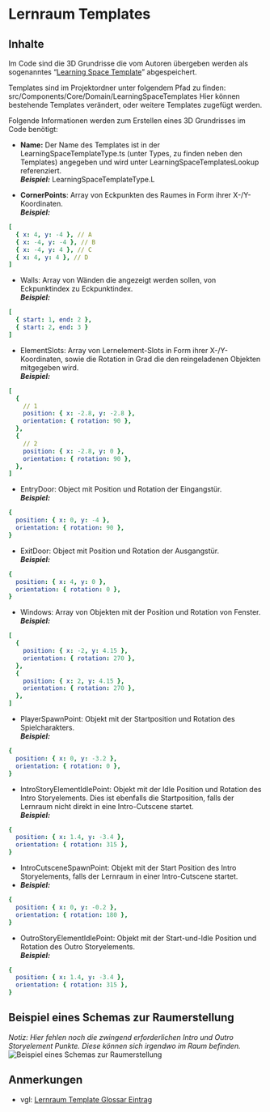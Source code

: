 # Lernraum Templates

## Inhalte
Im Code sind die 3D Grundrisse die vom Autoren übergeben werden als sogenanntes “[Learning Space Template](Lernraum-Template-GE.md)” abgespeichert.

Templates sind im Projektordner unter folgendem Pfad zu finden: 
src/Components/Core/Domain/LearningSpaceTemplates
Hier können bestehende Templates verändert, oder weitere Templates zugefügt werden.

Folgende Informationen werden zum Erstellen eines 3D Grundrisses im Code benötigt:

- **Name:** Der Name des Templates ist in der LearningSpaceTemplateType.ts (unter Types, zu finden neben den Templates) angegeben und wird unter LearningSpaceTemplatesLookup referenziert.\
***Beispiel:*** LearningSpaceTemplateType.L 

- **CornerPoints**: Array von Eckpunkten des Raumes in Form ihrer X-/Y-Koordinaten.\
  ***Beispiel:***
```yaml 
[ 
  { x: 4, y: -4 }, // A
  { x: -4, y: -4 }, // B
  { x: -4, y: 4 }, // C
  { x: 4, y: 4 }, // D
]
``` 

- Walls: Array von Wänden die angezeigt werden sollen, von Eckpunktindex zu Eckpunktindex.\
  ***Beispiel:***
```yaml
[
  { start: 1, end: 2 },
  { start: 2, end: 3 }
]
```
- ElementSlots: Array von Lernelement-Slots in Form ihrer X-/Y-Koordinaten, sowie die Rotation in Grad die den reingeladenen Objekten mitgegeben wird.\
  ***Beispiel:***
```yaml
[
  {
    // 1
    position: { x: -2.8, y: -2.8 },
    orientation: { rotation: 90 },
  },
  {
    // 2
    position: { x: -2.8, y: 0 },
    orientation: { rotation: 90 },
  },
]
```

- EntryDoor: Object mit Position und Rotation der Eingangstür.\
  ***Beispiel:***
```yaml
{
  position: { x: 0, y: -4 },
  orientation: { rotation: 90 },
}
```
- ExitDoor: Object mit Position und Rotation der Ausgangstür.\
  ***Beispiel:***
```yaml
{
  position: { x: 4, y: 0 },
  orientation: { rotation: 0 },
}
```
- Windows: Array von Objekten mit der Position und Rotation von Fenster.\
  ***Beispiel:***
```yaml
[
  {
    position: { x: -2, y: 4.15 },
    orientation: { rotation: 270 },
  },
  {
    position: { x: 2, y: 4.15 },
    orientation: { rotation: 270 },
  },
]
```
- PlayerSpawnPoint: Objekt mit der Startposition und Rotation des Spielcharakters.\
  ***Beispiel:***
```yaml
{
  position: { x: 0, y: -3.2 },
  orientation: { rotation: 0 },
}
```
- IntroStoryElementIdlePoint: Objekt mit der Idle Position und Rotation des Intro Storyelements. Dies ist ebenfalls die Startposition, falls der Lernraum nicht direkt in eine Intro-Cutscene startet.\
  ***Beispiel:***
```yaml
{
  position: { x: 1.4, y: -3.4 },
  orientation: { rotation: 315 },
}
```
- IntroCutsceneSpawnPoint: Objekt mit der Start Position des Intro Storyelements, falls der Lernraum in einer Intro-Cutscene startet.
-   ***Beispiel:***
```yaml
{
  position: { x: 0, y: -0.2 },
  orientation: { rotation: 180 },
}
```
- OutroStoryElementIdlePoint: Objekt mit der Start-und-Idle Position und Rotation des Outro Storyelements.\
  ***Beispiel:***
```yaml
{
  position: { x: 1.4, y: -3.4 },
  orientation: { rotation: 315 },
}
```

## Beispiel eines Schemas zur Raumerstellung

*Notiz: Hier fehlen noch die zwingend erforderlichen Intro und Outro Storyelement Punkte. Diese können sich irgendwo im Raum befinden.*
![Beispiel eines Schemas zur Raumerstellung](imageEngineSampleTemplate.png)

## Anmerkungen

- vgl: [Lernraum Template Glossar Eintrag](Lernraum-Template-GE.md)